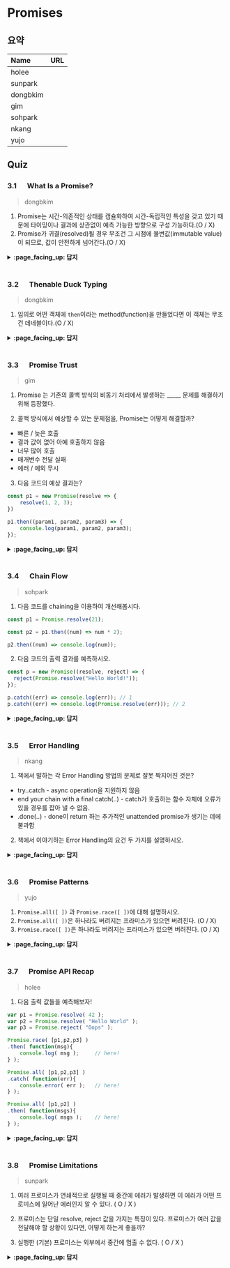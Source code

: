 # Promises

## 요약

| Name     | URL |
| :------- | :-- |
| holee    |     |
| sunpark  |     |
| dongbkim |     |
| gim      |     |
| sohpark  |     |
| nkang    |     |
| yujo     |     |

## Quiz



### 3.1 　  What Is a Promise?

> dongbkim

1. Promise는 시간-의존적인 상태를 캡슐화하여 시간-독립적인 특성을 갖고 있기 때문에 타이밍이나 결과에 상관없이 예측 가능한 방향으로 구성 가능하다.(O / X)
2. Promise가 귀결(resolved)될 경우 무조건 그 시점에 불변값(immutable value)이 되므로, 값이 안전하게 넘어간다.(O / X)

<details>
<summary> <b> :page_facing_up: 답지 </b>  </summary>
<div markdown="1">

1. Promise는 시간-의존적인 상태를 캡슐화하여 시간-독립적인 특성을 갖고 있기 때문에 타이밍이나 결과에 상관없이 예측 가능한 방향으로 구성 가능하다.(**O** / X)
Because Promises encapsulate the time-dependent state -- waiting on the fulfillment or rejection of the underlying value -- from the outside, the Promise itself is time-independent, and thus Promises can be composed (combined) in predictable ways regardless of the timing or outcome underneath.

2. Promise가 귀결(resolved)될 경우 무조건 그 시점에 불변값(immutable value)이 되므로,  값이 안전하게 넘어간다.(**O** / X)
 Because a Promise is externally immutable once resolved, it's now safe to pass that value around to any party and know that it cannot be modified accidentally or maliciously.
</div>
</details>
<br>

### 3.2 　  Thenable Duck Typing

> dongbkim

1. 임의로 어떤 객체에 `then`이라는 method(function)을 만들었다면 이 객체는 무조건 데네블이다.(O / X)


<details>
<summary> <b> :page_facing_up: 답지 </b>  </summary>
<div markdown="1">

1. 데네블 덕 타이핑 방식을 따르면, 임의로 어떤 객체에 `then`이라는 method(function)을 만든 경우, 이 객체는 무조건 데네블이다.(**O** / X)
`데네블 덕 타이핑`에 의하면 어떤 객체의 프로미스 여부를 따지기 위해, "함수나 객체이고, 함수인 then을 갖고 있는지"로 판별하는데 이 조건만 충족시키면 데네블로 취급한다.

</div>
</details>
<br>


### 3.3 　 Promise Trust

> gim

1. Promise 는 기존의 콜백 방식의 비동기 처리에서 발생하는 _____ 문제를 해결하기 위해 등장했다.

2. 콜백 방식에서 예상할 수 있는 문제점을, Promise는 어떻게 해결할까?

- 빠른 / 늦은 호출
- 결과 값이 없어 아예 호출하지 않음
- 너무 많이 호출
- 매개변수 전달 실패
- 에러 / 예외 무시

3. 다음 코드의 예상 결과는?

```jsx
const p1 = new Promise(resolve => {
	resolve(1, 2, 3);
})

p1.then((param1, param2, param3) => {
	console.log(param1, param2, param3);
});
```

<details>
<summary> <b> :page_facing_up: 답지 </b>  </summary>
<div markdown="1">

1. Promise 는 기존의 콜백 방식의 비동기 처리에서 발생하는 제어의 역전(inversion of control) 문제를 해결하기 위해 등장했다.

2. 콜백 방식에서 예상할 수 있는 문제점을, Promise는 어떻게 해결할까?

- 빠른 / 늦은 호출
	- `then()`을 통해 처음에 비동기로 얻어온 값을 콜백을 호출함으로써 다음 비동기 단계로 넘겨주기 때문에, 해당 오류를 해결 할 수 있다.
- 결과 값이 없어 아예 호출하지 않음
	- 일단 프로미스의 상태가 이행되면 `resolve()`, `reject()` 둘 중 하나는 무조건 실행 된다. 그래서 콜백 자체의 에러 때문에 원하는 결과를 얻지 못하는 한이 있더라도, 일단 콜백이 실행되었다는 사실은 변함 없다.
- 너무 많이 호출
	- 많은 호출이 발생하더라도, 프로미스 자체에서 오직 한번만 이행되도록 설계되었기 때문에 다음 호출들은 무시한다.
- 매개변수 전달 실패
	- 프로미스는 기껏해야 하나의 결정된 값을 가지는데, 만약 프로미스에서 어떤 값을 결정하지 않더라도 value의 기본값은 `undefined`가 되며, 후순위 콜백에 대한 호출은 자연스레 발생한다.
- 에러 / 예외 무시
	- 프로미스 생성이나 결과의 관찰지점에서 JS 에러가 발생한다면 그 에러는 `reject()` 에서 잡힌다.

3. 다음 코드의 예상 결과는?

> // 1, undefined, undefined

</div>
</details>
<br>

### 3.4 　 Chain Flow

> sohpark

1. 다음 코드를 chaining을 이용하여 개선해봅시다.

```javascript
const p1 = Promise.resolve(21);

const p2 = p1.then((num) => num * 2);

p2.then((num) => console.log(num));
```

2. 다음 코드의 출력 결과를 예측하시오.

```javascript
const p = new Promise((resolve, reject) => {
  reject(Promise.resolve("Hello World!"));
});

p.catch((err) => console.log(err)); // 1
p.catch((err) => console.log(Promise.resolve(err))); // 2
```

<details>
<summary> <b> :page_facing_up: 답지 </b>  </summary>
<div markdown="1">

1.

```javascript
const p1 = Promise.resolve(21);

p1.then((num) => num * 2).then((num) => console.log(num));
```

2. 둘 다 `Promise { 'Hello World!' }`가 나온다.
   > If you pass a Promise/thenable value to reject, that untouched value will be set as the rejection reason. A subsequent rejection handler would receive the actual Promise/thenable you passed to reject, not its underlying immediate value.

</div>
</details>
<br>

### 3.5 　 Error Handling

> nkang

1. 책에서 말하는 각 Error Handling 방법의 문제로 잘못 짝지어진 것은?

- try..catch - async operation을 지원하지 않음
- end your chain with a final catch(..) - catch가 호출하는 함수 자체에 오류가 있을 경우를 잡아 낼 수 없음. 
- .done(..) - done이 return 하는 추가적인 unattended promise가 생기는 데에 불과함 

2. 책에서 이야기하는 Error Handling의 요건 두 가지를 설명하시오.
 
<details>
<summary> <b> :page_facing_up: 답지 </b>  </summary>
<div markdown="1">
1. 
- try..catch -  It doesn't work across async operations. That is, unless there's some additional environmental support, which we'll come back to with generators in Chapter 4.
- end your chain with a final catch(..) -  if handleErrors(..) itself also has an error in it? Who catches that? There's still yet another unattended promise: the one catch(..) returns, which we don't capture and don't register a rejection handler for.
- .done(..) -  the biggest problem is that it's not part of the ES6 standard, so no matter how good it sounds, at best it's a lot longer way off from being a reliable and ubiquitous solution.

2. 
* Promises could default to reporting (to the developer console) any rejection, on the next Job or event loop tick, if at that exact moment no error handler has been registered for the Promise.
* For the cases where you want a rejected Promise to hold onto its rejected state for an indefinite amount of time before observing, you could call defer(), which suppresses automatic error reporting on that Promise.

</div>
</details>
<br>

### 3.6 　 Promise Patterns

> yujo
1. `Promise.all([ ])` 과 `Promise.race([ ])`에 대해 설명하시오.
2. `Promise.all([ ])`은 하나라도 버려지는 프라미스가 있으면 버려진다. (O / X)
3. `Promise.race([ ])`은 하나라도 버려지는 프라미스가 있으면 버려진다. (O / X)

<details>
<summary> <b> :page_facing_up: 답지 </b>  </summary>
<div markdown="1">
[1] `Promise.all([ ])` 은 프라미스 인스턴스들이 담긴 배열 하나를 인자로 받고 해당 인스턴스들이 모두 완료되야 다음으로 넘어간다. 
    `Promise.race([ ])`는 프라미스 인스턴스들 중 하나라도 이루어지면 다음으로 넘어간다.
[2] O
[3] O
</div>
</details>
<br>

### 3.7 　 Promise API Recap

> holee

1. 다음 출력 값들을 예측해보자!

```js
var p1 = Promise.resolve( 42 );
var p2 = Promise.resolve( "Hello World" );
var p3 = Promise.reject( "Oops" );

Promise.race( [p1,p2,p3] )
.then( function(msg){
	console.log( msg );		// here!
} );

Promise.all( [p1,p2,p3] )
.catch( function(err){
	console.error( err );	// here!
} );

Promise.all( [p1,p2] )
.then( function(msgs){
	console.log( msgs );	// here!
} );
```

<details>
<summary> <b> :page_facing_up: 답지 </b>  </summary>
<div markdown="1">

1. 다음 출력 값들을 예측해보자!

```js
var p1 = Promise.resolve( 42 );
var p2 = Promise.resolve( "Hello World" );
var p3 = Promise.reject( "Oops" );

Promise.race( [p1,p2,p3] )
.then( function(msg){
	console.log( msg );		// 42
} );

Promise.all( [p1,p2,p3] )
.catch( function(err){
	console.error( err );	// "Oops"
} );

Promise.all( [p1,p2] )
.then( function(msgs){
	console.log( msgs );	// [42,"Hello World"]
} );
```

</div>
</details>
<br>

### 3.8 　 Promise Limitations

> sunpark

1. 여러 프로미스가 연쇄적으로 실행될 때 중간에 에러가 발생하면 이 에러가 어떤 프로미스에 일어난 에러인지 알 수 있다. ( O / X )

2. 프로미스는 단일 resolve, reject 값을 가지는 특징이 있다. 프로미스가 여러 값을 전달해야 할 상황이 있다면, 어떻게 하는게 좋을까?

3. 실행한 (기본) 프로미스는 외부에서 중간에 멈출 수 없다. ( O / X )

<details>
<summary> <b> :page_facing_up: 답지 </b>  </summary>
<div markdown="1">

1. 여러 프로미스가 연쇄적으로 실행될 때 중간에 에러가 발생하면 이 에러가 어떤 프로미스에 일어난 에러인지 알 수 있다. ( O / **X** )
> 연쇄된 프로미스 맨 마지막에 catch를 붙어주면 에러 핸들링이 가능하지만 이때 어느 프로미스에서 일어난 에러인지는 알 수 없다.

2. 프로미스는 단일 resolve, reject 값을 가지는 특징이 있다. 프로미스가 여러 값을 전달해야 할 상황이 있다면, 어떻게 하는게 좋을까?
> 쉽게는 값을 전달할 때 배열이나 객체로 전달해도 가능하다. 또는 값을 분해해 여러 프로미스를 만들어, Promise.all등으로 처리해도 가능하다.

3. 실행한 (기본) 프로미스는 외부에서 중간에 멈출 수 없다. ( **O** / X )
> 이 내용이 프로미스의 단점이긴 하지만, 프로미스의 핵심 원리이기도 하다. 프로미스가 실행되면 무조건 resolve나 reject 둘 중 하나를 호출하기 때문이다.

</div>
</details>
<br>
